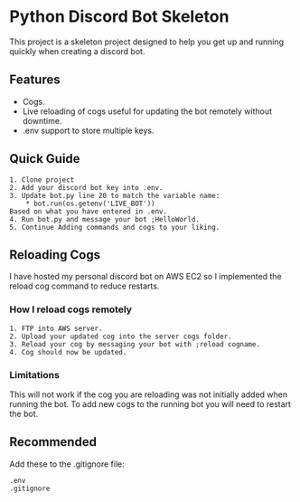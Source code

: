 # Python Discord Bot Skeleton
This project is a skeleton project designed to help you get up and running quickly when creating a discord bot.
## Features
* Cogs.
* Live reloading of cogs useful for updating the bot remotely without downtime.
* .env support to store multiple keys.

## Quick Guide 
```
1. Clone project 
2. Add your discord bot key into .env.
3. Update bot.py line 20 to match the variable name:
    * bot.run(os.getenv('LIVE_BOT'))
Based on what you have entered in .env.
4. Run bot.py and message your bot ;HelloWorld.
5. Continue Adding commands and cogs to your liking.
```

## Reloading Cogs
I have hosted my personal discord bot on AWS EC2 so I implemented the reload cog command to reduce restarts.
### How I reload cogs remotely
```
1. FTP into AWS server.
2. Upload your updated cog into the server cogs folder.
3. Reload your cog by messaging your bot with ;reload cogname.
4. Cog should now be updated.
```
### Limitations
This will not work if the cog you are reloading was not initially added when running the bot. To add new cogs to the running bot you will need to restart the bot.

## Recommended
Add these to the .gitignore file:
```
.env
.gitignore
```